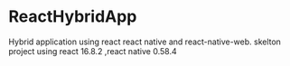 # ReactHybridApp
Hybrid application using react react native and react-native-web. skelton project using react 16.8.2 ,react native  0.58.4
